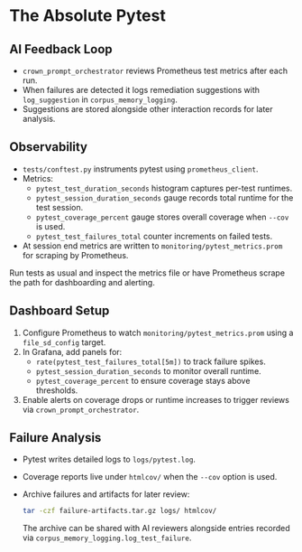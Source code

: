 # The Absolute Pytest

## AI Feedback Loop

- `crown_prompt_orchestrator` reviews Prometheus test metrics after each run.
- When failures are detected it logs remediation suggestions with `log_suggestion` in `corpus_memory_logging`.
- Suggestions are stored alongside other interaction records for later analysis.

## Observability

- `tests/conftest.py` instruments pytest using `prometheus_client`.
- Metrics:
  - `pytest_test_duration_seconds` histogram captures per-test runtimes.
  - `pytest_session_duration_seconds` gauge records total runtime for the test session.
  - `pytest_coverage_percent` gauge stores overall coverage when `--cov` is used.
  - `pytest_test_failures_total` counter increments on failed tests.
- At session end metrics are written to `monitoring/pytest_metrics.prom` for scraping by Prometheus.

Run tests as usual and inspect the metrics file or have Prometheus scrape the path for dashboarding and alerting.

## Dashboard Setup

1. Configure Prometheus to watch `monitoring/pytest_metrics.prom` using a `file_sd_config` target.
2. In Grafana, add panels for:
   - `rate(pytest_test_failures_total[5m])` to track failure spikes.
   - `pytest_session_duration_seconds` to monitor overall runtime.
   - `pytest_coverage_percent` to ensure coverage stays above thresholds.
3. Enable alerts on coverage drops or runtime increases to trigger reviews via `crown_prompt_orchestrator`.

## Failure Analysis

- Pytest writes detailed logs to `logs/pytest.log`.
- Coverage reports live under `htmlcov/` when the `--cov` option is used.
- Archive failures and artifacts for later review:

  ```bash
  tar -czf failure-artifacts.tar.gz logs/ htmlcov/
  ```

  The archive can be shared with AI reviewers alongside entries recorded via
  `corpus_memory_logging.log_test_failure`.
